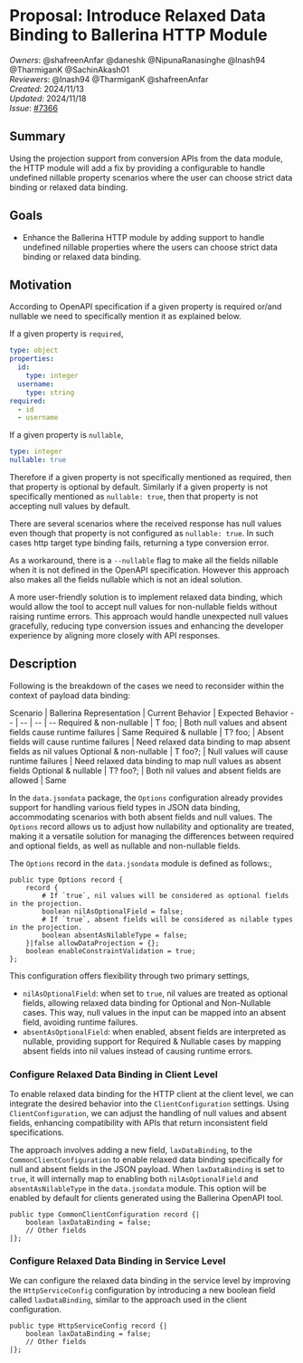 # Proposal: Introduce Relaxed Data Binding to Ballerina HTTP Module

_Owners_: @shafreenAnfar @daneshk @NipunaRanasinghe @lnash94 @TharmiganK @SachinAkash01  
_Reviewers_: @lnash94 @TharmiganK @shafreenAnfar    
_Created_: 2024/11/13  
_Updated_: 2024/11/18  
_Issue_: [#7366](https://github.com/ballerina-platform/ballerina-library/issues/7366)

## Summary

Using the projection support from conversion APIs from the data module, the HTTP module will add a fix by providing a configurable to handle undefined nillable property scenarios where the user can choose strict data binding or relaxed data binding.

## Goals
- Enhance the Ballerina HTTP module by adding support to handle undefined nillable properties where the users can choose strict data binding or relaxed data binding.

## Motivation
According to OpenAPI specification if a given property is required or/and nullable we need to specifically mention it as explained below.

If a given property is `required`,
```yaml
type: object
properties:
  id:
    type: integer
  username:
    type: string
required:
  - id
  - username
```

If a given property is `nullable`,
```yaml
type: integer
nullable: true
```

Therefore if a given property is not specifically mentioned as required, then that property is optional by default. Similarly if a given property is not specifically mentioned as `nullable: true`, then that property is not accepting null values by default.

There are several scenarios where the received response has null values even though that property is not configured as `nullable: true`. In such cases http target type binding fails, returning a type conversion error.

As a workaround, there is a `--nullable` flag to make all the fields nillable when it is not defined in the OpenAPI specification. However this approach also makes all the fields nullable which is not an ideal solution.

A more user-friendly solution is to implement relaxed data binding, which would allow the tool to accept null values for non-nullable fields without raising runtime errors. This approach would handle unexpected null values gracefully, reducing type conversion issues and enhancing the developer experience by aligning more closely with API responses.

## Description
Following is the breakdown of the cases we need to reconsider within the context of payload data binding:
<meta charset="utf-8"><b style="font-weight:normal;" id="docs-internal-guid-f6c8a312-7fff-fcbf-faf3-0b5d1af4efa6"><div dir="ltr" style="margin-left:0pt;" align="left">
Scenario | Ballerina Representation | Current Behavior | Expected Behavior
-- | -- | -- | --
Required & non-nullable | T foo; | Both null values and absent fields cause runtime failures | Same
Required & nullable | T? foo; | Absent fields will cause runtime failures | Need relaxed data binding to map absent fields as nil values
Optional & non-nullable | T foo?; | Null values will cause runtime failures | Need relaxed data binding to map null values as absent fields
Optional & nullable | T? foo?; | Both nil values and absent fields are allowed | Same

</div></b>

In the `data.jsondata` package, the `Options` configuration already provides support for handling various field types in JSON data binding, accommodating scenarios with both absent fields and null values. The `Options` record allows us to adjust how nullability and optionality are treated, making it a versatile solution for managing the differences between required and optional fields, as well as nullable and non-nullable fields.

The `Options` record in the `data.jsondata` module is defined as follows:,

```ballerina
public type Options record {
    record {
        # If `true`, nil values will be considered as optional fields in the projection.
        boolean nilAsOptionalField = false;
        # If `true`, absent fields will be considered as nilable types in the projection.
        boolean absentAsNilableType = false;
    }|false allowDataProjection = {};
    boolean enableConstraintValidation = true;
};
```

This configuration offers flexibility through two primary settings,
- `nilAsOptionalField`: when set to `true`, nil values are treated as optional fields, allowing relaxed data binding for Optional and Non-Nullable cases. This way, null values in the input can be mapped into an absent field, avoiding runtime failures.
- `absentAsOptionalField`: when enabled, absent fields are interpreted as nullable, providing support for Required & Nullable cases by mapping absent fields into nil values  instead of causing runtime errors.

### Configure Relaxed Data Binding in Client Level
To enable relaxed data binding for the HTTP client at the client level, we can integrate the desired behavior into the `ClientConfiguration` settings. Using `ClientConfiguration`, we can adjust the handling of null values and absent fields, enhancing compatibility with APIs that return inconsistent field specifications.

The approach involves adding a new field, `laxDataBinding`, to the `CommonClientConfiguration` to enable relaxed data binding specifically for null and absent fields in the JSON payload. When `laxDataBinding` is set to `true`, it will internally map to enabling both `nilAsOptionalField` and `absentAsNilableType` in the `data.jsondata` module. This option will be enabled by default for clients generated using the Ballerina OpenAPI tool.

```ballerina
public type CommonClientConfiguration record {|
	boolean laxDataBinding = false;
	// Other fields
|};
```

### Configure Relaxed Data Binding in Service Level
We can configure the relaxed data binding in the service level by improving the `HttpServiceConfig` configuration by introducing a new boolean field called `laxDataBinding`, similar to the approach used in the client configuration.

```ballerina
public type HttpServiceConfig record {|
	boolean laxDataBinding = false;
	// Other fields
|};
```
